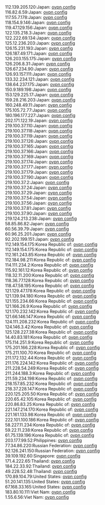 112.139.205.120:Japan: [ovpn config](vpn/112_139_205_120.ovpn)  
116.82.6.59:Japan: [ovpn config](vpn/116_82_6_59.ovpn)  
117.55.7.178:Japan: [ovpn config](vpn/117_55_7_178.ovpn)  
118.154.9.146:Japan: [ovpn config](vpn/118_154_9_146.ovpn)  
119.47.129.156:Japan: [ovpn config](vpn/119_47_129_156.ovpn)  
122.135.218.3:Japan: [ovpn config](vpn/122_135_218_3.ovpn)  
122.222.69.134:Japan: [ovpn config](vpn/122_222_69_134.ovpn)  
125.12.236.203:Japan: [ovpn config](vpn/125_12_236_203.ovpn)  
126.15.231.193:Japan: [ovpn config](vpn/126_15_231_193.ovpn)  
126.187.49.171:Japan: [ovpn config](vpn/126_187_49_171.ovpn)  
126.203.155.175:Japan: [ovpn config](vpn/126_203_155_175.ovpn)  
126.206.8.31:Japan: [ovpn config](vpn/126_206_8_31.ovpn)  
126.67.234.90:Japan: [ovpn config](vpn/126_67_234_90.ovpn)  
126.93.157.111:Japan: [ovpn config](vpn/126_93_157_111.ovpn)  
133.32.234.121:Japan: [ovpn config](vpn/133_32_234_121.ovpn)  
138.64.237.175:Japan: [ovpn config](vpn/138_64_237_175.ovpn)  
150.9.189.198:Japan: [ovpn config](vpn/150_9_189_198.ovpn)  
153.129.225.17:Japan: [ovpn config](vpn/153_129_225_17.ovpn)  
159.28.216.203:Japan: [ovpn config](vpn/159_28_216_203.ovpn)  
160.248.49.11:Japan: [ovpn config](vpn/160_248_49_11.ovpn)  
175.105.72.77:Japan: [ovpn config](vpn/175_105_72_77.ovpn)  
180.196.177.227:Japan: [ovpn config](vpn/180_196_177_227.ovpn)  
202.171.122.19:Japan: [ovpn config](vpn/202_171_122_19.ovpn)  
219.100.37.110:Japan: [ovpn config](vpn/219_100_37_110.ovpn)  
219.100.37.118:Japan: [ovpn config](vpn/219_100_37_118.ovpn)  
219.100.37.119:Japan: [ovpn config](vpn/219_100_37_119.ovpn)  
219.100.37.126:Japan: [ovpn config](vpn/219_100_37_126.ovpn)  
219.100.37.165:Japan: [ovpn config](vpn/219_100_37_165.ovpn)  
219.100.37.166:Japan: [ovpn config](vpn/219_100_37_166.ovpn)  
219.100.37.169:Japan: [ovpn config](vpn/219_100_37_169.ovpn)  
219.100.37.174:Japan: [ovpn config](vpn/219_100_37_174.ovpn)  
219.100.37.177:Japan: [ovpn config](vpn/219_100_37_177.ovpn)  
219.100.37.179:Japan: [ovpn config](vpn/219_100_37_179.ovpn)  
219.100.37.190:Japan: [ovpn config](vpn/219_100_37_190.ovpn)  
219.100.37.2:Japan: [ovpn config](vpn/219_100_37_2.ovpn)  
219.100.37.24:Japan: [ovpn config](vpn/219_100_37_24.ovpn)  
219.100.37.29:Japan: [ovpn config](vpn/219_100_37_29.ovpn)  
219.100.37.54:Japan: [ovpn config](vpn/219_100_37_54.ovpn)  
219.100.37.56:Japan: [ovpn config](vpn/219_100_37_56.ovpn)  
219.100.37.81:Japan: [ovpn config](vpn/219_100_37_81.ovpn)  
219.100.37.90:Japan: [ovpn config](vpn/219_100_37_90.ovpn)  
219.124.213.238:Japan: [ovpn config](vpn/219_124_213_238.ovpn)  
58.85.86.82:Japan: [ovpn config](vpn/58_85_86_82.ovpn)  
60.56.39.79:Japan: [ovpn config](vpn/60_56_39_79.ovpn)  
60.96.25.201:Japan: [ovpn config](vpn/60_96_25_201.ovpn)  
92.202.199.151:Japan: [ovpn config](vpn/92_202_199_151.ovpn)  
112.149.154.175:Korea Republic of: [ovpn config](vpn/112_149_154_175.ovpn)  
112.149.154.175:Korea Republic of: [ovpn config](vpn/112_149_154_175.ovpn)  
112.161.243.85:Korea Republic of: [ovpn config](vpn/112_161_243_85.ovpn)  
112.184.98.211:Korea Republic of: [ovpn config](vpn/112_184_98_211.ovpn)  
114.111.234.2:Korea Republic of: [ovpn config](vpn/114_111_234_2.ovpn)  
115.92.161.12:Korea Republic of: [ovpn config](vpn/115_92_161_12.ovpn)  
118.32.11.200:Korea Republic of: [ovpn config](vpn/118_32_11_200.ovpn)  
118.36.77.128:Korea Republic of: [ovpn config](vpn/118_36_77_128.ovpn)  
118.47.58.195:Korea Republic of: [ovpn config](vpn/118_47_58_195.ovpn)  
121.129.47.178:Korea Republic of: [ovpn config](vpn/121_129_47_178.ovpn)  
121.139.94.180:Korea Republic of: [ovpn config](vpn/121_139_94_180.ovpn)  
121.155.234.66:Korea Republic of: [ovpn config](vpn/121_155_234_66.ovpn)  
121.166.26.9:Korea Republic of: [ovpn config](vpn/121_166_26_9.ovpn)  
121.170.232.142:Korea Republic of: [ovpn config](vpn/121_170_232_142.ovpn)  
121.66.146.147:Korea Republic of: [ovpn config](vpn/121_66_146_147.ovpn)  
124.111.208.232:Korea Republic of: [ovpn config](vpn/124_111_208_232.ovpn)  
124.146.3.42:Korea Republic of: [ovpn config](vpn/124_146_3_42.ovpn)  
125.128.227.38:Korea Republic of: [ovpn config](vpn/125_128_227_38.ovpn)  
14.40.83.181:Korea Republic of: [ovpn config](vpn/14_40_83_181.ovpn)  
175.114.251.9:Korea Republic of: [ovpn config](vpn/175_114_251_9.ovpn)  
175.201.166.228:Korea Republic of: [ovpn config](vpn/175_201_166_228.ovpn)  
175.211.100.70:Korea Republic of: [ovpn config](vpn/175_211_100_70.ovpn)  
211.172.132.44:Korea Republic of: [ovpn config](vpn/211_172_132_44.ovpn)  
211.176.224.142:Korea Republic of: [ovpn config](vpn/211_176_224_142.ovpn)  
211.228.54.249:Korea Republic of: [ovpn config](vpn/211_228_54_249.ovpn)  
211.244.188.3:Korea Republic of: [ovpn config](vpn/211_244_188_3.ovpn)  
211.59.234.198:Korea Republic of: [ovpn config](vpn/211_59_234_198.ovpn)  
218.157.85.232:Korea Republic of: [ovpn config](vpn/218_157_85_232.ovpn)  
218.37.228.147:Korea Republic of: [ovpn config](vpn/218_37_228_147.ovpn)  
220.125.205.50:Korea Republic of: [ovpn config](vpn/220_125_205_50.ovpn)  
220.65.42.105:Korea Republic of: [ovpn config](vpn/220_65_42_105.ovpn)  
220.86.83.25:Korea Republic of: [ovpn config](vpn/220_86_83_25.ovpn)  
221.147.214.170:Korea Republic of: [ovpn config](vpn/221_147_214_170.ovpn)  
221.161.133.98:Korea Republic of: [ovpn config](vpn/221_161_133_98.ovpn)  
222.101.100.186:Korea Republic of: [ovpn config](vpn/222_101_100_186.ovpn)  
58.227.11.234:Korea Republic of: [ovpn config](vpn/58_227_11_234.ovpn)  
59.22.11.238:Korea Republic of: [ovpn config](vpn/59_22_11_238.ovpn)  
61.75.139.196:Korea Republic of: [ovpn config](vpn/61_75_139_196.ovpn)  
203.177.99.52:Philippines: [ovpn config](vpn/203_177_99_52.ovpn)  
77.34.86.220:Russian Federation: [ovpn config](vpn/77_34_86_220.ovpn)  
92.126.241.150:Russian Federation: [ovpn config](vpn/92_126_241_150.ovpn)  
39.109.192.60:Singapore: [ovpn config](vpn/39_109_192_60.ovpn)  
171.4.222.65:Thailand: [ovpn config](vpn/171_4_222_65.ovpn)  
184.22.33.92:Thailand: [ovpn config](vpn/184_22_33_92.ovpn)  
49.228.52.48:Thailand: [ovpn config](vpn/49_228_52_48.ovpn)  
170.89.104.79:United States: [ovpn config](vpn/170_89_104_79.ovpn)  
51.20.141.135:United States: [ovpn config](vpn/51_20_141_135.ovpn)  
67.168.33.165:United States: [ovpn config](vpn/67_168_33_165.ovpn)  
183.80.10.111:Viet Nam: [ovpn config](vpn/183_80_10_111.ovpn)  
1.55.6.56:Viet Nam: [ovpn config](vpn/1_55_6_56.ovpn)  
